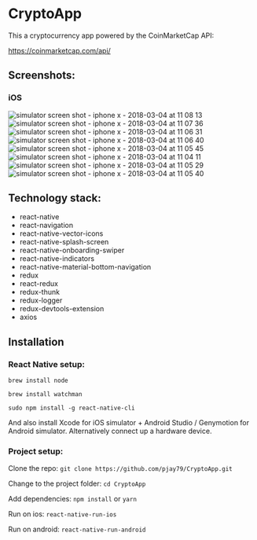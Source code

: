 # CryptoApp

This a cryptocurrency app powered by the CoinMarketCap API:

https://coinmarketcap.com/api/

## Screenshots:

### iOS

![simulator screen shot - iphone x - 2018-03-04 at 11 08 13](https://user-images.githubusercontent.com/14052885/36940715-3538640a-1f9d-11e8-8513-aaf504cd864f.png)
![simulator screen shot - iphone x - 2018-03-04 at 11 07 36](https://user-images.githubusercontent.com/14052885/36940713-34f33b5a-1f9d-11e8-9276-0d41e98459dc.png)
![simulator screen shot - iphone x - 2018-03-04 at 11 06 31](https://user-images.githubusercontent.com/14052885/36940711-34467938-1f9d-11e8-9715-19f70d30d349.png)
![simulator screen shot - iphone x - 2018-03-04 at 11 06 40](https://user-images.githubusercontent.com/14052885/36940712-349890e2-1f9d-11e8-8bea-89492e234329.png)
![simulator screen shot - iphone x - 2018-03-04 at 11 05 45](https://user-images.githubusercontent.com/14052885/36940710-34073be2-1f9d-11e8-984b-af332f851f5c.png)
![simulator screen shot - iphone x - 2018-03-04 at 11 04 11](https://user-images.githubusercontent.com/14052885/36940707-33406120-1f9d-11e8-907c-539cfefa7814.png)
![simulator screen shot - iphone x - 2018-03-04 at 11 05 29](https://user-images.githubusercontent.com/14052885/36940708-338428ba-1f9d-11e8-92d9-65c6f5150d1f.png)
![simulator screen shot - iphone x - 2018-03-04 at 11 05 40](https://user-images.githubusercontent.com/14052885/36940709-33c7bfb2-1f9d-11e8-9d8c-1c30569565bf.png)

## Technology stack:

* react-native
* react-navigation
* react-native-vector-icons
* react-native-splash-screen
* react-native-onboarding-swiper
* react-native-indicators
* react-native-material-bottom-navigation
* redux
* react-redux
* redux-thunk
* redux-logger
* redux-devtools-extension
* axios

## Installation

### React Native setup:

`brew install node`

`brew install watchman`

`sudo npm install -g react-native-cli`

And also install Xcode for iOS simulator + Android Studio / Genymotion for Android simulator. Alternatively connect up a hardware device.

### Project setup:

Clone the repo:
`git clone https://github.com/pjay79/CryptoApp.git`

Change to the project folder:
`cd CryptoApp`

Add dependencies:
`npm install` or `yarn`

Run on ios:
`react-native-run-ios`

Run on android:
`react-native-run-android`
